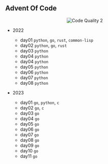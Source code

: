 ## Advent Of Code
<p align=center>
<img src="https://imgs.xkcd.com/comics/code_quality_2.png" title="It's like you tried to define a formal grammar based on fragments of a raw database dump from the QuickBooks file of a company that's about to collapse in an accounting scandal." alt="Code Quality 2" srcset="//imgs.xkcd.com/comics/code_quality_2_2x.png 2x" style="image-orientation:none">
</p>

- 2022
	- day01 `python`, `go`, `rust`, `common-lisp`
	- day02 `python`, `go`, `rust`
	- day03 `python`
	- day04 `python`
	- day04 `python`
	- day05 `python`
	- day06 `python`
	- day07 `python`
	- day08 `python`

- 2023
	- day01 `go`, `python`, `c`
	- day02 `go`, `c`
	- day03 `go`
	- day04 `go`
	- day05 `go`
	- day06 `go`
	- day07 `go`
	- day08 `go`
	- day09 `go`
	- day10 `go`
	- day11 `go`
